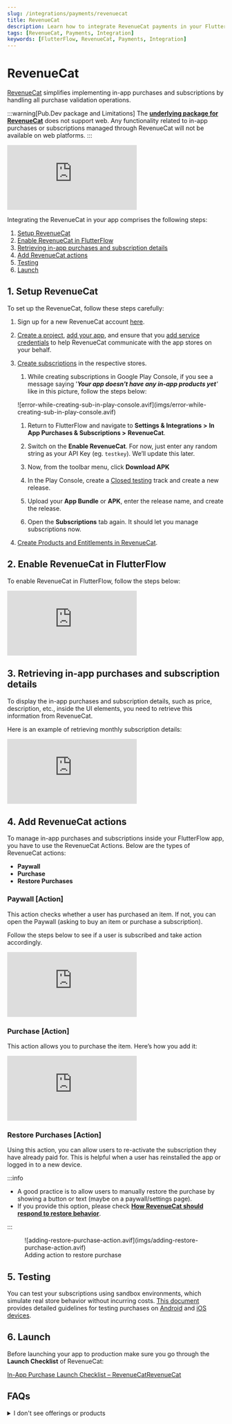 ```yaml
---
slug: /integrations/payments/revenuecat
title: RevenueCat
description: Learn how to integrate RevenueCat payments in your FlutterFlow app.
tags: [RevenueCat, Payments, Integration]
keywords: [FlutterFlow, RevenueCat, Payments, Integration]
---
```


# RevenueCat

[RevenueCat](https://www.revenuecat.com/) simplifies implementing in-app purchases and subscriptions by handling all purchase validation operations.

:::warning[Pub.Dev package and Limitations]
The [**underlying package for RevenueCat**](https://pub.dev/packages/purchases_flutter) does not support web. Any functionality related to in-app purchases or subscriptions managed through RevenueCat will not be available on web platforms.
:::

<div style={{
    position: 'relative',
    paddingBottom: 'calc(56.67989417989418% + 41px)', // Keeps the aspect ratio and additional padding
    height: 0,
    width: '100%'}}>
    <iframe 
        src="https://demo.arcade.software/z3Fw57EiyR05PY6OPMG6?embed&show_copy_link=true"
        title=""
        style={{
            position: 'absolute',
            top: 0,
            left: 0,
            width: '100%',
            height: '100%',
            colorScheme: 'light'
        }}
        frameborder="0"
        loading="lazy"
        webkitAllowFullScreen
        mozAllowFullScreen
        allowFullScreen
        allow="clipboard-write">
    </iframe>
</div>
<p></p>

Integrating the RevenueCat in your app comprises the following steps:

1. [Setup RevenueCat](#1-setup-revenuecat)
2. [Enable RevenueCat in FlutterFlow](#2-enable-revenuecat-in-flutterflow)
3. [Retrieving in-app purchases and subscription details](#3-retrieving-in-app-purchases-and-subscription-details)
4. [Add RevenueCat actions](#4-add-revenuecat-actions)
5. [Testing](#5-testing)
6. [Launch](#6-launch)

## 1. Setup RevenueCat

To set up the RevenueCat, follow these steps carefully:

1. Sign up for a new RevenueCat account [here](https://app.revenuecat.com/).
2. [Create a project](https://www.revenuecat.com/docs/getting-started/quickstart#%EF%B8%8F-create-a-project), [add your app](https://www.revenuecat.com/docs/getting-started/quickstart#%EF%B8%8F-add-an-app--platform), and ensure that you [add service credentials](https://www.revenuecat.com/docs/getting-started/quickstart#%EF%B8%8F-service-credentials) to help RevenueCat communicate with the app stores on your behalf.
3. [Create subscriptions](https://www.revenuecat.com/docs/getting-started/quickstart#%EF%B8%8F-store-setup) in the respective stores.
    1. While creating subscriptions in Google Play Console, if you see a message saying '***Your app doesn't have any in-app products yet**'* like in this picture, follow the steps below:
    <p></p>
    ![error-while-creating-sub-in-play-console.avif](imgs/error-while-creating-sub-in-play-console.avif)
    
    1. Return to FlutterFlow and navigate to **Settings & Integrations >** **In App Purchases & Subscriptions >** **RevenueCat**.
    
    2. Switch on the **Enable RevenueCat**. For now, just enter any random string as your API Key (eg. `testkey`). We’ll update this later.
    
    3. Now, from the toolbar menu, click **Download APK** 
    
    4. In the Play Console, create a [Closed testing](https://play.google.com/console/about/closed-testing/) track and create a new release.
    
    5. Upload your **App Bundle** or **APK**, enter the release name, and create the release.
    
    6. Open the **Subscriptions** tab again. It should let you manage subscriptions now.
4. [Create Products and Entitlements in RevenueCat](https://www.revenuecat.com/docs/getting-started/quickstart#%EF%B8%8F-configure-products-and-entitlements-in-revenuecat).

## 2. Enable RevenueCat in FlutterFlow

To enable RevenueCat in FlutterFlow, follow the steps below:

<div style={{
    position: 'relative',
    paddingBottom: 'calc(56.67989417989418% + 41px)', // Keeps the aspect ratio and additional padding
    height: 0,
    width: '100%'}}>
    <iframe 
        src="https://demo.arcade.software/sKSpoidCReEDlikhUbs3?embed&show_copy_link=true"
        title=""
        style={{
            position: 'absolute',
            top: 0,
            left: 0,
            width: '100%',
            height: '100%',
            colorScheme: 'light'
        }}
        frameborder="0"
        loading="lazy"
        webkitAllowFullScreen
        mozAllowFullScreen
        allowFullScreen
        allow="clipboard-write">
    </iframe>
</div>
<p></p>

## 3. Retrieving in-app purchases and subscription details

To display the in-app purchases and subscription details, such as price, description, etc., inside the UI elements, you need to retrieve this information from RevenueCat.

Here is an example of retrieving monthly subscription details:

<div style={{
    position: 'relative',
    paddingBottom: 'calc(56.67989417989418% + 41px)', // Keeps the aspect ratio and additional padding
    height: 0,
    width: '100%'}}>
    <iframe 
        src="https://demo.arcade.software/r5RpyXZaWp7n6DTikrHx?embed&show_copy_link=true"
        title=""
        style={{
            position: 'absolute',
            top: 0,
            left: 0,
            width: '100%',
            height: '100%',
            colorScheme: 'light'
        }}
        frameborder="0"
        loading="lazy"
        webkitAllowFullScreen
        mozAllowFullScreen
        allowFullScreen
        allow="clipboard-write">
    </iframe>
</div>
<p></p>

## 4. Add RevenueCat actions

To manage in-app purchases and subscriptions inside your FlutterFlow app, you have to use the RevenueCat Actions. Below are the types of RevenueCat actions:

- **Paywall**
- **Purchase**
- **Restore Purchases**

### Paywall [Action]

This action checks whether a user has purchased an item. If not, you can open the Paywall (asking to buy an item or purchase a subscription).

Follow the steps below to see if a user is subscribed and take action accordingly.

<div style={{
    position: 'relative',
    paddingBottom: 'calc(56.67989417989418% + 41px)', // Keeps the aspect ratio and additional padding
    height: 0,
    width: '100%'}}>
    <iframe 
        src="https://demo.arcade.software/0m0oeM9PRbe7e5JbapCf?embed&show_copy_link=true"
        title=""
        style={{
            position: 'absolute',
            top: 0,
            left: 0,
            width: '100%',
            height: '100%',
            colorScheme: 'light'
        }}
        frameborder="0"
        loading="lazy"
        webkitAllowFullScreen
        mozAllowFullScreen
        allowFullScreen
        allow="clipboard-write">
    </iframe>
</div>
<p></p>

### Purchase [Action]

This action allows you to purchase the item. Here’s how you add it:

<div style={{
    position: 'relative',
    paddingBottom: 'calc(56.67989417989418% + 41px)', // Keeps the aspect ratio and additional padding
    height: 0,
    width: '100%'}}>
    <iframe 
        src="https://demo.arcade.software/95HnVG5vM9J7gi73vjxW?embed&show_copy_link=true"
        title=""
        style={{
            position: 'absolute',
            top: 0,
            left: 0,
            width: '100%',
            height: '100%',
            colorScheme: 'light'
        }}
        frameborder="0"
        loading="lazy"
        webkitAllowFullScreen
        mozAllowFullScreen
        allowFullScreen
        allow="clipboard-write">
    </iframe>
</div>
<p></p>

### Restore Purchases [Action]

Using this action, you can allow users to re-activate the subscription they have already paid for. This is helpful when a user has reinstalled the app or logged in to a new device.

:::info

- A good practice is to allow users to manually restore the purchase by showing a button or text (maybe on a paywall/settings page).
- If you provide this option, please check [**How RevenueCat should respond to restore behavior**](https://www.revenuecat.com/docs/restoring-purchases#restore-behavior).

:::

<figure>
    ![adding-restore-purchase-action.avif](imgs/adding-restore-purchase-action.avif)
  <figcaption class="centered-caption">Adding action to restore purchase</figcaption>
</figure>


## 5. Testing

You can test your subscriptions using sandbox environments, which simulate real store behavior without incurring costs. [This document](https://www.revenuecat.com/docs/test-and-launch/sandbox) provides detailed guidelines for testing purchases on [Android](https://www.revenuecat.com/docs/test-and-launch/sandbox/google-play-store) and [iOS devices](https://www.revenuecat.com/docs/test-and-launch/sandbox/apple-app-store).

## 6. Launch

Before launching your app to production make sure you go through the **Launch Checklist** of RevenueCat:

[In-App Purchase Launch Checklist – RevenueCatRevenueCat](https://docs.revenuecat.com/docs/launch-checklist)

## FAQs

<details>
<summary>I don't see offerings or products</summary>
<p>
If you're testing in the sandbox and the products are not retrieved from Apple/Google, it's likely a configuration issue. To resolve this, ensure the following:

1. The product identifier set in RevenueCat matches exactly with the store.
2. You're testing on a physical device and not a simulator.
3. The bundle ID in Xcode [iOS] or package name [Google] matches what's in App Store Connect or Google Play Developer console.

For iOS only, ensure that products are in the 'Ready To Submit' or 'Approved' state, you've signed your 'Paid Applications Agreement', and you're not using a StoreKit Configuration file.

For Google only, ensure that the subscription product is in the Active state, your app is published on a closed track, and you've added a tester.

See more details [here](https://community.revenuecat.com/sdks-51/why-are-offerings-or-products-empty-124).
</p>
</details>

